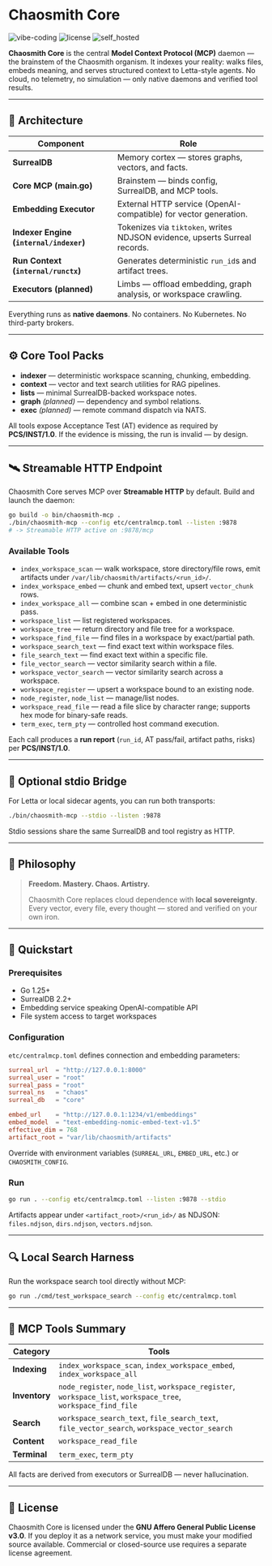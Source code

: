 # Chaosmith Core

![vibe-coding](https://img.shields.io/badge/vibe_coding-heavy-orange)
![license](https://img.shields.io/badge/license-AGPLv3-blue)
![self\_hosted](https://img.shields.io/badge/self--hosted-only-black)

**Chaosmith Core** is the central **Model Context Protocol (MCP)** daemon — the brainstem of the Chaosmith organism.
It indexes your reality: walks files, embeds meaning, and serves structured context to Letta-style agents.
No cloud, no telemetry, no simulation — only native daemons and verified tool results.

---

## 🔩 Architecture

| Component                               | Role                                                                       |
| --------------------------------------- | -------------------------------------------------------------------------- |
| **SurrealDB**                           | Memory cortex — stores graphs, vectors, and facts.                         |
| **Core MCP (main.go)**                  | Brainstem — binds config, SurrealDB, and MCP tools.                        |
| **Embedding Executor**                  | External HTTP service (OpenAI-compatible) for vector generation.           |
| **Indexer Engine (`internal/indexer`)** | Tokenizes via `tiktoken`, writes NDJSON evidence, upserts Surreal records. |
| **Run Context (`internal/runctx`)**     | Generates deterministic `run_id`s and artifact trees.                      |
| **Executors (planned)**                 | Limbs — offload embedding, graph analysis, or workspace crawling.          |

Everything runs as **native daemons**. No containers. No Kubernetes. No third-party brokers.

---

## ⚙️ Core Tool Packs

* **indexer** — deterministic workspace scanning, chunking, embedding.
* **context** — vector and text search utilities for RAG pipelines.
* **lists** — minimal SurrealDB-backed workspace notes.
* **graph** *(planned)* — dependency and symbol relations.
* **exec** *(planned)* — remote command dispatch via NATS.

All tools expose Acceptance Test (AT) evidence as required by **PCS/INST/1.0**.
If the evidence is missing, the run is invalid — by design.

---

## 🛰️ Streamable HTTP Endpoint

Chaosmith Core serves MCP over **Streamable HTTP** by default.
Build and launch the daemon:

```bash
go build -o bin/chaosmith-mcp .
./bin/chaosmith-mcp --config etc/centralmcp.toml --listen :9878
# -> Streamable HTTP active on :9878/mcp
```

### Available Tools

* `index_workspace_scan` — walk workspace, store directory/file rows, emit artifacts under `/var/lib/chaosmith/artifacts/<run_id>/`.
* `index_workspace_embed` — chunk and embed text, upsert `vector_chunk` rows.
* `index_workspace_all` — combine scan + embed in one deterministic pass.
* `workspace_list` — list registered workspaces.
* `workspace_tree` — return directory and file tree for a workspace.
* `workspace_find_file` — find files in a workspace by exact/partial path.
* `workspace_search_text` — find exact text within workspace files.
* `file_search_text` — find exact text within a specific file.
* `file_vector_search` — vector similarity search within a file.
* `workspace_vector_search` — vector similarity search across a workspace.
* `workspace_register` — upsert a workspace bound to an existing node.
* `node_register`, `node_list` — manage/list nodes.
* `workspace_read_file` — read a file slice by character range; supports hex mode for binary-safe reads.
* `term_exec`, `term_pty` — controlled host command execution.

Each call produces a **run report** (`run_id`, AT pass/fail, artifact paths, risks) per **PCS/INST/1.0**.

---

## 🔌 Optional stdio Bridge

For Letta or local sidecar agents, you can run both transports:

```bash
./bin/chaosmith-mcp --stdio --listen :9878
```

Stdio sessions share the same SurrealDB and tool registry as HTTP.

---

## 🧠 Philosophy

> **Freedom. Mastery. Chaos. Artistry.**
>
> Chaosmith Core replaces cloud dependence with **local sovereignty**.
> Every vector, every file, every thought — stored and verified on your own iron.

---

## 🧰 Quickstart

### Prerequisites

* Go 1.25+
* SurrealDB 2.2+
* Embedding service speaking OpenAI-compatible API
* File system access to target workspaces

### Configuration

`etc/centralmcp.toml` defines connection and embedding parameters:

```toml
surreal_url  = "http://127.0.0.1:8000"
surreal_user = "root"
surreal_pass = "root"
surreal_ns   = "chaos"
surreal_db   = "core"

embed_url    = "http://127.0.0.1:1234/v1/embeddings"
embed_model  = "text-embedding-nomic-embed-text-v1.5"
effective_dim = 768
artifact_root = "var/lib/chaosmith/artifacts"
```

Override with environment variables (`SURREAL_URL`, `EMBED_URL`, etc.) or `CHAOSMITH_CONFIG`.

### Run

```bash
go run . --config etc/centralmcp.toml --listen :9878 --stdio
```

Artifacts appear under `<artifact_root>/<run_id>/` as NDJSON: `files.ndjson`, `dirs.ndjson`, `vectors.ndjson`.

---

## 🔍 Local Search Harness

Run the workspace search tool directly without MCP:

```bash
go run ./cmd/test_workspace_search --config etc/centralmcp.toml
```

---

## 🧮 MCP Tools Summary

| Category      | Tools                                                                                                                          |
| ------------- | ------------------------------------------------------------------------------------------------------------------------------ |
| **Indexing**  | `index_workspace_scan`, `index_workspace_embed`, `index_workspace_all`                                                         |
| **Inventory** | `node_register`, `node_list`, `workspace_register`, `workspace_list`, `workspace_tree`, `workspace_find_file`                 |
| **Search**    | `workspace_search_text`, `file_search_text`, `file_vector_search`, `workspace_vector_search`                                   |
| **Content**   | `workspace_read_file`                                                                                                          |
| **Terminal**  | `term_exec`, `term_pty`                                                                                                        |

All facts are derived from executors or SurrealDB — never hallucination.

---

## 🧾 License

Chaosmith Core is licensed under the **GNU Affero General Public License v3.0**.
If you deploy it as a network service, you must make your modified source available.
Commercial or closed-source use requires a separate license agreement.
